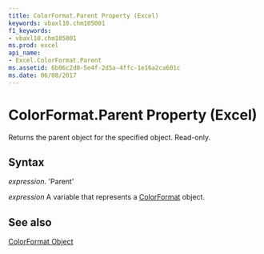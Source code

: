 ```yaml
---
title: ColorFormat.Parent Property (Excel)
keywords: vbaxl10.chm105001
f1_keywords:
- vbaxl10.chm105001
ms.prod: excel
api_name:
- Excel.ColorFormat.Parent
ms.assetid: 6b06c2d0-5e4f-2d5a-4ffc-1e16a2ca601c
ms.date: 06/08/2017
---
```



# ColorFormat.Parent Property (Excel)

Returns the parent object for the specified object. Read-only.


## Syntax

 _expression_. 'Parent'

 _expression_ A variable that represents a [ColorFormat](./Excel.ColorFormat.md) object.


## See also


[ColorFormat Object](Excel.ColorFormat.md)

